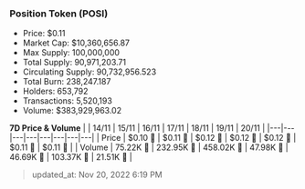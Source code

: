 
  ### Position Token (POSI)
  - Price: $0.11
  - Market Cap: $10,360,656.87
  - Max Supply: 100,000,000
  - Total Supply: 90,971,203.71
  - Circulating Supply: 90,732,956.523
  - Total Burn: 238,247.187
  - Holders: 653,792
  - Transactions: 5,520,193
  - Volume: $383,929,963.02

  **7D Price & Volume**
  | | 14&#x2F;11 | 15&#x2F;11 | 16&#x2F;11 | 17&#x2F;11 | 18&#x2F;11 | 19&#x2F;11 | 20&#x2F;11 |
  |---|---|---|---|---|---|---|---|
  | Price | $0.10 🚀 | $0.11 🚀 | $0.12 🚀 | $0.12 🔻 | $0.12 🚀 | $0.11 🔻 | $0.11 🔻 |
  | Volume | 75.22K 🚀 | 232.95K 🚀 | 458.02K 🚀 | 47.98K 🔻 | 46.69K 🔻 | 103.37K 🚀 | 21.51K 🔻 |

  > updated_at: Nov 20, 2022 6:19 PM
